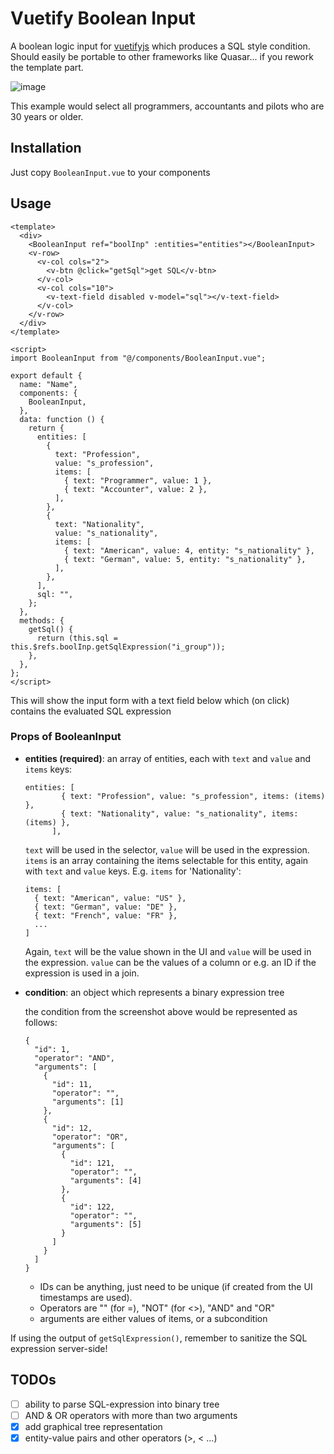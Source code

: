 # Vuetify Boolean Input
A boolean logic input for [vuetifyjs](https://vuetifyjs.com/) which produces a SQL style condition. Should easily be portable to other frameworks like Quasar... if you rework the template part.

![image](https://user-images.githubusercontent.com/24147614/133203542-79e86308-c69b-416a-8088-43b2f01063a9.png)

This example would select all programmers, accountants and pilots who are 30 years or older.

## Installation
Just copy `BooleanInput.vue` to your components

## Usage

```
<template>
  <div>
    <BooleanInput ref="boolInp" :entities="entities"></BooleanInput>
    <v-row>
      <v-col cols="2">
        <v-btn @click="getSql">get SQL</v-btn>
      </v-col>
      <v-col cols="10">
        <v-text-field disabled v-model="sql"></v-text-field>
      </v-col>
    </v-row>
  </div>
</template>

<script>
import BooleanInput from "@/components/BooleanInput.vue";

export default {
  name: "Name",
  components: {
    BooleanInput,
  },
  data: function () {
    return {
      entities: [
        {
          text: "Profession",
          value: "s_profession",
          items: [
            { text: "Programmer", value: 1 },
            { text: "Accounter", value: 2 },
          ],
        },
        {
          text: "Nationality",
          value: "s_nationality",
          items: [
            { text: "American", value: 4, entity: "s_nationality" },
            { text: "German", value: 5, entity: "s_nationality" },
          ],
        },
      ],
      sql: "",
    };
  },
  methods: {
    getSql() {
      return (this.sql = this.$refs.boolInp.getSqlExpression("i_group"));
    },
  },
};
</script>
```
This will show the input form with a text field below which (on click) contains the evaluated SQL expression

### Props of BooleanInput
- **entities (required)**: an array of entities, each with `text` and `value` and `items` keys:
    ```
    entities: [
            { text: "Profession", value: "s_profession", items: (items) },
            { text: "Nationality", value: "s_nationality", items: (items) },
          ],
    ```
    `text` will be used in the selector, `value` will be used in the expression. `items` is an array containing the items selectable for this entity, again with `text` and `value` keys. E.g. `items` for 'Nationality':
    ```
    items: [
      { text: "American", value: "US" },
      { text: "German", value: "DE" },
      { text: "French", value: "FR" },
      ...
    ]
    ```
    Again, `text` will be the value shown in the UI and `value` will be used in the expression. `value` can be the values of a column or e.g. an ID if the expression is used in a join.
- **condition**: an object which represents a binary expression tree
    
    the condition from the screenshot above would be represented as follows:
    ```
    {
      "id": 1,
      "operator": "AND",
      "arguments": [
        {
          "id": 11,
          "operator": "",
          "arguments": [1]
        },
        {
          "id": 12,
          "operator": "OR",
          "arguments": [
            {
              "id": 121,
              "operator": "",
              "arguments": [4]
            },
            {
              "id": 122,
              "operator": "",
              "arguments": [5]
            }
          ]
        }
      ]
    }
    ```
    - IDs can be anything, just need to be unique (if created from the UI timestamps are used).
    - Operators are "" (for =), "NOT" (for <>), "AND" and "OR"
    - arguments are either values of items, or a subcondition

If using the output of `getSqlExpression()`, remember to sanitize the SQL expression server-side!

## TODOs
- [ ] ability to parse SQL-expression into binary tree
- [ ] AND & OR operators with more than two arguments
- [x] add graphical tree representation
- [x] entity-value pairs and other operators (>, < ...)

